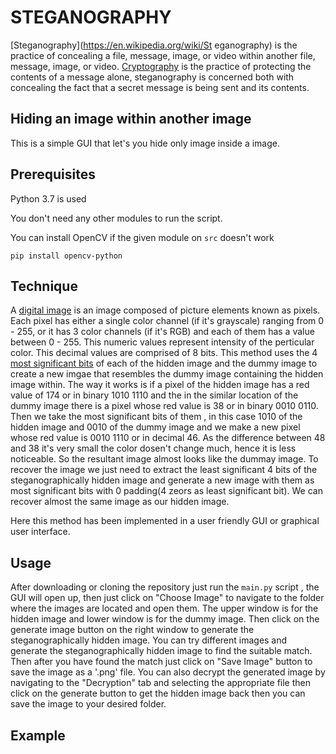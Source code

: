 # STEGANOGRAPHY

[Steganography](https://en.wikipedia.org/wiki/St
eganography) is the practice of  concealing a file, message, image, or video within another file, message, image, or video. [Cryptography](https://en.wikipedia.org/wiki/Cryptography) is the practice of protecting the contents of a message alone, steganography is concerned both with concealing the fact that a secret message is being sent and its contents.

## Hiding an image within another image

This is a simple GUI that let's you hide only image inside a image.

## Prerequisites

Python 3.7 is used

You don't need any other modules to run the script.

You can install OpenCV if the given module on ```src``` doesn't work

```
pip install opencv-python
```

## Technique
A [digital image](https://en.wikipedia.org/wiki/Digital_image) is an image composed of picture elements known as pixels. Each pixel has either a single color channel (if it's grayscale) ranging from 0 - 255, or it has 3 color channels (if it's RGB) and each of them has a value between 0 - 255. This numeric values represent intensity of the perticular color. This decimal values are comprised of 8 bits. This method uses the 4 [most significant bits](https://en.wikipedia.org/wiki/Bit_numbering) of each of the hidden image and the dummy image to create a new imgae that resembles the dummy image containing the hidden image within. The way it works is if a pixel of the hidden image has a red value of 174 or in binary 1010 1110 and the in the similar location of the dummy image there is a pixel whose red value is 38 or in binary 0010 0110. Then we take the most significant bits of them , in this case 1010 of the hidden image and 0010 of the dummy image and we make a new pixel whose red value is 0010 1110 or in decimal 46. As the difference between 48 and 38 it's very small the color dosen't change much, hence it is less noticeable. So the resultant image almost looks like the dummay image. To recover the image we just need to extract the least significant 4 bits of the steganographically hidden image and generate a new image with them as most significant bits with 0 padding(4 zeors as least significant bit). We can recover almost the same image as our hidden image.

Here this method has been implemented in a user friendly GUI or graphical user interface. 

## Usage

After downloading or cloning the repository just run the ```main.py``` script , the GUI will open up, then just click on "Choose Image" to navigate to the folder where the images are located and open them. The upper window is for the hidden image and lower window is for the dummy image. Then click on the generate image button on the right window to generate the steganographically hidden image. You can try different images and generate the steganographically hidden image to find the suitable match. Then after you have found the match just click on "Save Image" button to save the image as a '.png' file. You can also decrypt the generated image by navigating to the "Decryption" tab and selecting the appropriate file then click on the generate button to get the hidden image back then you can save the image to your desired folder.

## Example


